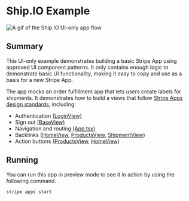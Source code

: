 # Ship.IO Example

![A gif of the Ship.IO UI-only app flow](ShipIOPreview.gif)

## Summary

This UI-only example demonstrates building a basic Stripe App using approved UI component patterns. It only contains enough logic to demonstrate basic UI functionality, making it easy to copy and use as a basis for a new Stripe App.

The app mocks an order fulfillment app that lets users create labels for shipments. It demonstrates how to build a views that follow [Stripe Apps design standards](https://stripe.com/docs/stripe-apps/patterns), including:

- Authentication [(LoginView)](src/views/LoginView.tsx)
- Sign out [(BaseView)](src/components/BaseView.tsx/)
- Navigation and routing [(App.tsx)](src/views/App.tsx)
- Backlinks ([HomeView](src/views/HomeView.tsx), [ProductsView](src/views/ProductsView.tsx), [ShipmentView](src/views/ShipmentView.tsx))
- Action buttons ([ProductsView](src/views/ProductsView.tsx), [HomeView](src/views/HomeView.tsx))

## Running

You can run this app in preview mode to see it in action by using the following command.

```
stripe apps start
```
